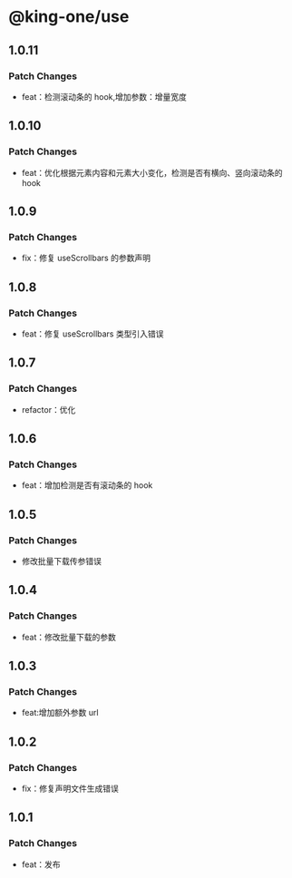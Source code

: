 # @king-one/use

## 1.0.11

### Patch Changes

- feat：检测滚动条的 hook,增加参数：增量宽度

## 1.0.10

### Patch Changes

- feat：优化根据元素内容和元素大小变化，检测是否有横向、竖向滚动条的 hook

## 1.0.9

### Patch Changes

- fix：修复 useScrollbars 的参数声明

## 1.0.8

### Patch Changes

- feat：修复 useScrollbars 类型引入错误

## 1.0.7

### Patch Changes

- refactor：优化

## 1.0.6

### Patch Changes

- feat：增加检测是否有滚动条的 hook

## 1.0.5

### Patch Changes

- 修改批量下载传参错误

## 1.0.4

### Patch Changes

- feat：修改批量下载的参数

## 1.0.3

### Patch Changes

- feat:增加额外参数 url

## 1.0.2

### Patch Changes

- fix：修复声明文件生成错误

## 1.0.1

### Patch Changes

- feat：发布
